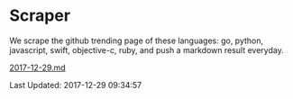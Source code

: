 # Scraper

We scrape the github trending page of these languages: go, python, javascript, swift, objective-c, ruby, and push a markdown result everyday.

[2017-12-29.md](https://github.com/henson/Scraper/blob/master/2017-12-29.md)

Last Updated: 2017-12-29 09:34:57